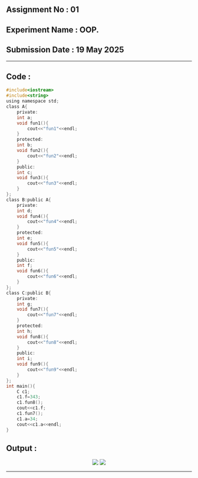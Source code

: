 ## **Assignment No : 01**
## **Experiment Name : OOP.**
## **Submission Date : 19 May 2025**
----------

## **Code :**
```C
#include<iostream>
#include<string>
using namespace std;
class A{
    private:
    int a;
    void fun1(){
        cout<<"fun1"<<endl;
    }
    protected:
    int b;
    void fun2(){
        cout<<"fun2"<<endl;
    }
    public:
    int c;
    void fun3(){
        cout<<"fun3"<<endl;
    }
};
class B:public A{
    private:
    int d;
    void fun4(){
        cout<<"fun4"<<endl;
    }
    protected:
    int e;
    void fun5(){
        cout<<"fun5"<<endl;
    }
    public:
    int f;
    void fun6(){
        cout<<"fun6"<<endl;
    }
};
class C:public B{
    private:
    int g;
    void fun7(){
        cout<<"fun7"<<endl;
    }
    protected:
    int h;
    void fun8(){
        cout<<"fun8"<<endl;
    }
    public:
    int i;
    void fun9(){
        cout<<"fun9"<<endl;
    }
};
int main(){
    C c1;
    c1.f=343;
    c1.fun8();
    cout<<c1.f;
    c1.fun7();
    c1.a=34;
    cout<<c1.a<<endl;
}
```
## **Output :**
<p align="center">
<img src="https://github.com/user-attachments/assets/0b9e3fdc-d9c9-4acc-a00a-20a525ec07c1">
<img src="https://github.com/user-attachments/assets/0e78f162-5154-43c4-b7d6-19a3aa35b176">


</p>

----------

